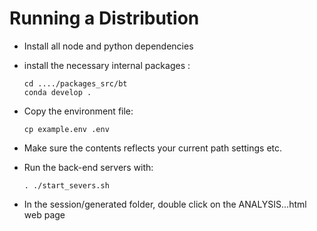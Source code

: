 # Running a Distribution

* Install all node and python dependencies 
* install the necessary internal packages :
     
    ```
    cd ..../packages_src/bt  
    conda develop .
   ```

* Copy the environment file:  
   
   ```
   cp example.env .env
   ```
   
* Make sure the contents reflects your current path settings etc. 
* Run the back-end servers with: 

    ```
    . ./start_severs.sh
    ```
    
* In the session/generated folder, double click on the ANALYSIS...html web page
